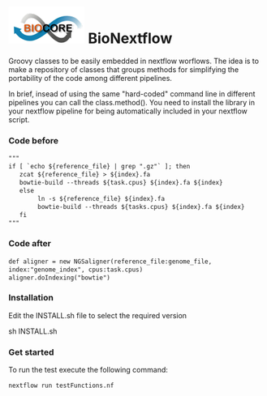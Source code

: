 # ![BioNextflow](https://github.com/CRG-CNAG/BioCoreMiscOpen/blob/master/logo/biocore-logo_small.png) BioNextflow

Groovy classes to be easily embedded in nextflow worflows. 
The idea is to make a repository of classes that groups methods for simplifying the portability of the code among different pipelines. 

In brief, insead of using the same "hard-coded" command line in different pipelines you can call the class.method().
You need to install the library in your nextflow pipeline for being automatically included in your nextflow script.


### Code before

    """
    if [ `echo ${reference_file} | grep ".gz"` ]; then 
       zcat ${reference_file} > ${index}.fa			
       bowtie-build --threads ${task.cpus} ${index}.fa ${index}
       else 
            ln -s ${reference_file} ${index}.fa 
            bowtie-build --threads ${tasks.cpus} ${index}.fa ${index}
       fi
    """

### Code after
    def aligner = new NGSaligner(reference_file:genome_file, index:"genome_index", cpus:task.cpus)
    aligner.doIndexing("bowtie")

### Installation
Edit the INSTALL.sh file to select the required version

   sh INSTALL.sh 

### Get started 

To run the test execute the following command: 

    nextflow run testFunctions.nf
